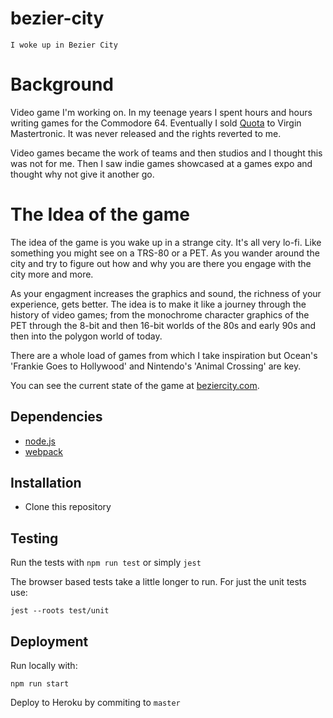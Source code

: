 # bezier-city

`I woke up in Bezier City`

# Background

Video game I'm working on. In my teenage years I spent hours and hours writing games for the Commodore 64.
Eventually I sold [Quota](https://github.com/peckhamdata/quota) to Virgin Mastertronic. It was never released
and the rights reverted to me.

Video games became the work of teams and then studios and I thought this was not for me. Then I saw indie 
games showcased at a games expo and thought why not give it another go.

# The Idea of the game

The idea of the game is you wake up in a strange city. It's all very lo-fi. Like something you might see on
a TRS-80 or a PET. As you wander around the city and try to figure out how and why you are there you
engage with the city more and more.

As your engagment increases the graphics and sound, the richness of your experience, gets better. The idea
is to make it like a journey through the history of video games; from the monochrome character graphics of
the PET through the 8-bit and then 16-bit worlds of the 80s and early 90s and then into the polygon world
of today.

There are a whole load of games from which I take inspiration but Ocean's 'Frankie Goes to Hollywood' and
Nintendo's 'Animal Crossing' are key.

You can see the current state of the game at [beziercity.com](https://www.beziercity.com/).

## Dependencies

* [node.js](https://nodejs.org/)
* [webpack](https://webpack.js.org/)

## Installation

* Clone this repository

## Testing

Run the tests with `npm run test` or simply `jest`

The browser based tests take a little longer to run. For just the unit tests use:

```
jest --roots test/unit
```

## Deployment

Run locally with:

`npm run start`

Deploy to Heroku by commiting to `master`
